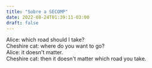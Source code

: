```yaml
---
title: "Sobre a SECOMP"
date: 2022-08-24T01:39:11-03:00
draft: false
---
```


Alice: which road should I take?  
Cheshire cat: where do you want to go?  
Alice: it doesn't matter.  
Cheshire cat: then it doesn't matter which road you take.